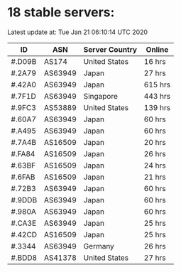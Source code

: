 # 18 stable servers:

Latest update at: Tue Jan 21 06:10:14 UTC 2020

| ID | ASN | Server Country | Online |
| -- | --- | -------------- | ------ |
| #.D09B | AS174 | United States | 16 hrs |
| #.2A79 | AS63949 | Japan | 27 hrs |
| #.42A0 | AS63949 | Japan | 615 hrs |
| #.7F1D | AS63949 | Singapore | 443 hrs |
| #.9FC3 | AS53889 | United States | 139 hrs |
| #.60A7 | AS63949 | Japan | 60 hrs |
| #.A495 | AS63949 | Japan | 60 hrs |
| #.7A4B | AS16509 | Japan | 20 hrs |
| #.FA84 | AS16509 | Japan | 26 hrs |
| #.63BF | AS16509 | Japan | 24 hrs |
| #.6FAB | AS16509 | Japan | 21 hrs |
| #.72B3 | AS63949 | Japan | 60 hrs |
| #.9DDB | AS63949 | Japan | 60 hrs |
| #.980A | AS63949 | Japan | 60 hrs |
| #.CA3E | AS63949 | Japan | 25 hrs |
| #.42CD | AS16509 | Japan | 25 hrs |
| #.3344 | AS63949 | Germany | 26 hrs |
| #.BDD8 | AS41378 | United States | 27 hrs |

